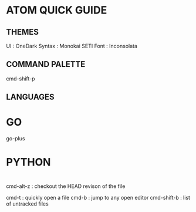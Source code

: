 # ATOM QUICK GUIDE

## THEMES
UI : OneDark
Syntax : Monokai SETI
Font : Inconsolata

## COMMAND PALETTE
cmd-shift-p

## LANGUAGES

# GO
go-plus

# PYTHON

#




cmd-alt-z : checkout the HEAD revison of the file

cmd-t : quickly open a file
cmd-b : jump to any open editor
cmd-shift-b : list of untracked files
